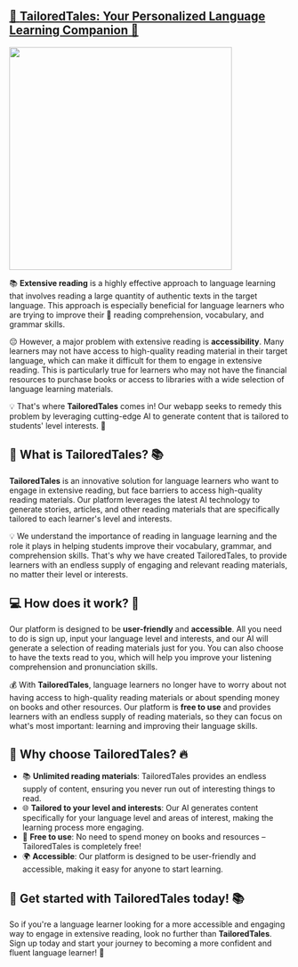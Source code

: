 ## [🌟 **TailoredTales: Your Personalized Language Learning Companion** 🌟](https://youtu.be/cLQTQkkSoCs)
<img src="https://user-images.githubusercontent.com/76632760/232184907-6f49b641-b2c9-4260-b4b2-3961a671dfa9.jpg" width=400>

📚 **Extensive reading** is a highly effective approach to language learning that involves reading a large quantity of authentic texts in the target language. This approach is especially beneficial for language learners who are trying to improve their 📖 reading comprehension, vocabulary, and grammar skills.

😔 However, a major problem with extensive reading is **accessibility**. Many learners may not have access to high-quality reading material in their target language, which can make it difficult for them to engage in extensive reading. This is particularly true for learners who may not have the financial resources to purchase books or access to libraries with a wide selection of language learning materials.

💡 That's where **TailoredTales** comes in! Our webapp seeks to remedy this problem by leveraging cutting-edge AI to generate content that is tailored to students' level interests. 🤖

## **🌈 What is TailoredTales?** 📚

**TailoredTales** is an innovative solution for language learners who want to engage in extensive reading, but face barriers to access high-quality reading materials. Our platform leverages the latest AI technology to generate stories, articles, and other reading materials that are specifically tailored to each learner's level and interests.

💡 We understand the importance of reading in language learning and the role it plays in helping students improve their vocabulary, grammar, and comprehension skills. That's why we have created TailoredTales, to provide learners with an endless supply of engaging and relevant reading materials, no matter their level or interests.

## **💻 How does it work?** 🚀

Our platform is designed to be **user-friendly** and **accessible**. All you need to do is sign up, input your language level and interests, and our AI will generate a selection of reading materials just for you. You can also choose to have the texts read to you, which will help you improve your listening comprehension and pronunciation skills.

💰 With **TailoredTales**, language learners no longer have to worry about not having access to high-quality reading materials or about spending money on books and other resources. Our platform is **free to use** and provides learners with an endless supply of reading materials, so they can focus on what's most important: learning and improving their language skills.

## **🎯 Why choose TailoredTales?** 🔥

- 📚 **Unlimited reading materials**: TailoredTales provides an endless supply of content, ensuring you never run out of interesting things to read.
- 🌐 **Tailored to your level and interests**: Our AI generates content specifically for your language level and areas of interest, making the learning process more engaging.
- 💸 **Free to use**: No need to spend money on books and resources – TailoredTales is completely free!
- 🌍 **Accessible**: Our platform is designed to be user-friendly and accessible, making it easy for anyone to start learning.

## **🚀 Get started with TailoredTales today!** 📚

So if you're a language learner looking for a more accessible and engaging way to engage in extensive reading, look no further than **TailoredTales**. Sign up today and start your journey to becoming a more confident and fluent language learner! 🎉

